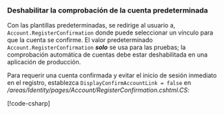 <a name="ddav"></a>
### <a name="disable-default-account-verification"></a>Deshabilitar la comprobación de la cuenta predeterminada

Con las plantillas predeterminadas, se redirige al usuario a, `Account.RegisterConfirmation` donde puede seleccionar un vínculo para que la cuenta se confirme. El valor predeterminado `Account.RegisterConfirmation` ***solo*** se usa para las pruebas; la comprobación automática de cuentas debe estar deshabilitada en una aplicación de producción.

Para requerir una cuenta confirmada y evitar el inicio de sesión inmediato en el registro, establezca `DisplayConfirmAccountLink = false` en */areas/Identity/pages/Account/RegisterConfirmation.cshtml.CS*:

[!code-csharp[](~/security/authentication/identity/sample/WebApp3/Areas/Identity/Pages/Account/RegisterConfirmation.cshtml.cs?name=snippet&highlight=34)]
